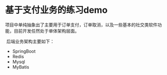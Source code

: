 # 基于支付业务的练习demo

​	项目中单纯抽象出了主要用于订单支付，订单取消，以及一些基本的社交类软件功能，目前开发任然处于单体架构层面。

​	后端业务架构主要如下：

- SpringBoot
- Redis
- Mysql
- MyBatis

